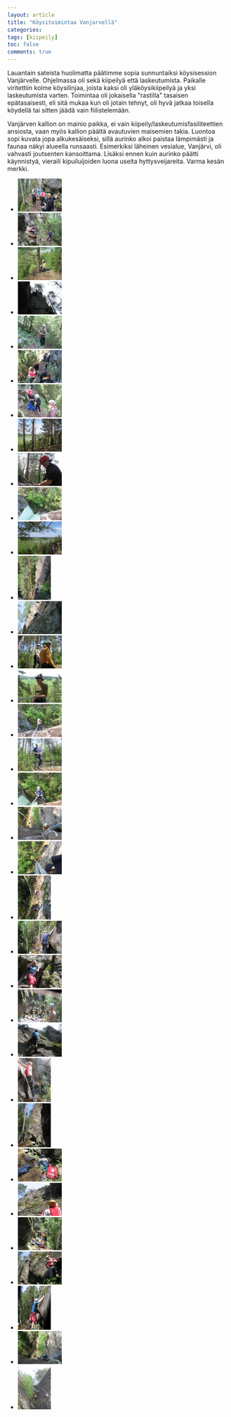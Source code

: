 ```yaml
---
layout: article
title: "Köysitoimintaa Vanjarvellä"
categories:
tags: [kiipeily]
toc: false
comments: true
---
```


Lauantain sateista huolimatta päätimme sopia sunnuntaiksi köysisession
Vanjärvelle. Ohjelmassa oli sekä kiipeilyä että laskeutumista. Paikalle
viritettiin kolme köysilinjaa, joista kaksi oli yläköysikiipeilyä ja
yksi laskeutumista varten. Toimintaa oli jokaisella "rastilla" tasaisen
epätasaisesti, eli sitä mukaa kun oli jotain tehnyt, oli hyvä jatkaa
toisella köydellä tai sitten jäädä vain fiilistelemään.

Vanjärven kallion on mainio paikka, ei vain
kiipeily/laskeutumisfasiliteettien ansiosta, vaan myös kallion päältä
avautuvien maisemien takia. Luontoa sopi kuvata jopa alkukesäiseksi,
sillä aurinko alkoi paistaa lämpimästi ja faunaa näkyi alueella
runsaasti. Esimerkiksi läheinen vesialue, Vanjärvi, oli vahvasti
joutsenten kansoittama. Lisäksi ennen kuin aurinko päätti käynnistyä,
vieraili kipuiluijoiden luona useita hyttysveijareita. Varma kesän
merkki.

<div class="th-grid image-gallery" markdown="1">

- [![](/images/koysitoimintaa-vanjarvella/Thumbnails/kipuilu%20001.jpg)](/images/koysitoimintaa-vanjarvella/kipuilu%20001.jpg)
- [![](/images/koysitoimintaa-vanjarvella/Thumbnails/kipuilu%20002.jpg)](/images/koysitoimintaa-vanjarvella/kipuilu%20002.jpg)
- [![](/images/koysitoimintaa-vanjarvella/Thumbnails/kipuilu%20003.jpg)](/images/koysitoimintaa-vanjarvella/kipuilu%20003.jpg)
- [![](/images/koysitoimintaa-vanjarvella/Thumbnails/kipuilu%20006.jpg)](/images/koysitoimintaa-vanjarvella/kipuilu%20006.jpg)
- [![](/images/koysitoimintaa-vanjarvella/Thumbnails/kipuilu%20007.jpg)](/images/koysitoimintaa-vanjarvella/kipuilu%20007.jpg)
- [![](/images/koysitoimintaa-vanjarvella/Thumbnails/kipuilu%20008.jpg)](/images/koysitoimintaa-vanjarvella/kipuilu%20008.jpg)
- [![](/images/koysitoimintaa-vanjarvella/Thumbnails/kipuilu%20009.jpg)](/images/koysitoimintaa-vanjarvella/kipuilu%20009.jpg)
- [![](/images/koysitoimintaa-vanjarvella/Thumbnails/kipuilu%20012.jpg)](/images/koysitoimintaa-vanjarvella/kipuilu%20012.jpg)
- [![](/images/koysitoimintaa-vanjarvella/Thumbnails/kipuilu%20013.jpg)](/images/koysitoimintaa-vanjarvella/kipuilu%20013.jpg)
- [![](/images/koysitoimintaa-vanjarvella/Thumbnails/kipuilu%20014.jpg)](/images/koysitoimintaa-vanjarvella/kipuilu%20014.jpg)
- [![](/images/koysitoimintaa-vanjarvella/Thumbnails/kipuilu%20015.jpg)](/images/koysitoimintaa-vanjarvella/kipuilu%20015.jpg)
- [![](/images/koysitoimintaa-vanjarvella/Thumbnails/kipuilu%20017.jpg)](/images/koysitoimintaa-vanjarvella/kipuilu%20017.jpg)
- [![](/images/koysitoimintaa-vanjarvella/Thumbnails/kipuilu%20018.jpg)](/images/koysitoimintaa-vanjarvella/kipuilu%20018.jpg)
- [![](/images/koysitoimintaa-vanjarvella/Thumbnails/kipuilu%20022.jpg)](/images/koysitoimintaa-vanjarvella/kipuilu%20022.jpg)
- [![](/images/koysitoimintaa-vanjarvella/Thumbnails/kipuilu%20025.jpg)](/images/koysitoimintaa-vanjarvella/kipuilu%20025.jpg)
- [![](/images/koysitoimintaa-vanjarvella/Thumbnails/kipuilu%20026.jpg)](/images/koysitoimintaa-vanjarvella/kipuilu%20026.jpg)
- [![](/images/koysitoimintaa-vanjarvella/Thumbnails/kipuilu%20030.jpg)](/images/koysitoimintaa-vanjarvella/kipuilu%20030.jpg)
- [![](/images/koysitoimintaa-vanjarvella/Thumbnails/kipuilu%20032.jpg)](/images/koysitoimintaa-vanjarvella/kipuilu%20032.jpg)
- [![](/images/koysitoimintaa-vanjarvella/Thumbnails/kipuilu%20037.jpg)](/images/koysitoimintaa-vanjarvella/kipuilu%20037.jpg)
- [![](/images/koysitoimintaa-vanjarvella/Thumbnails/kipuilu%20040.jpg)](/images/koysitoimintaa-vanjarvella/kipuilu%20040.jpg)
- [![](/images/koysitoimintaa-vanjarvella/Thumbnails/kipuilu%20042.jpg)](/images/koysitoimintaa-vanjarvella/kipuilu%20042.jpg)
- [![](/images/koysitoimintaa-vanjarvella/Thumbnails/kipuilu%20044.jpg)](/images/koysitoimintaa-vanjarvella/kipuilu%20044.jpg)
- [![](/images/koysitoimintaa-vanjarvella/Thumbnails/kipuilu%20045.jpg)](/images/koysitoimintaa-vanjarvella/kipuilu%20045.jpg)
- [![](/images/koysitoimintaa-vanjarvella/Thumbnails/kipuilu%20046.jpg)](/images/koysitoimintaa-vanjarvella/kipuilu%20046.jpg)
- [![](/images/koysitoimintaa-vanjarvella/Thumbnails/kipuilu%20050.jpg)](/images/koysitoimintaa-vanjarvella/kipuilu%20050.jpg)
- [![](/images/koysitoimintaa-vanjarvella/Thumbnails/kipuilu%20054.jpg)](/images/koysitoimintaa-vanjarvella/kipuilu%20054.jpg)
- [![](/images/koysitoimintaa-vanjarvella/Thumbnails/kipuilu%20055.jpg)](/images/koysitoimintaa-vanjarvella/kipuilu%20055.jpg)
- [![](/images/koysitoimintaa-vanjarvella/Thumbnails/kipuilu%20057.jpg)](/images/koysitoimintaa-vanjarvella/kipuilu%20057.jpg)
- [![](/images/koysitoimintaa-vanjarvella/Thumbnails/kipuilu%20058.jpg)](/images/koysitoimintaa-vanjarvella/kipuilu%20058.jpg)
- [![](/images/koysitoimintaa-vanjarvella/Thumbnails/kipuilu%20061.jpg)](/images/koysitoimintaa-vanjarvella/kipuilu%20061.jpg)
- [![](/images/koysitoimintaa-vanjarvella/Thumbnails/kipuilu%20062.jpg)](/images/koysitoimintaa-vanjarvella/kipuilu%20062.jpg)
- [![](/images/koysitoimintaa-vanjarvella/Thumbnails/kipuilu%20063.jpg)](/images/koysitoimintaa-vanjarvella/kipuilu%20063.jpg)
- [![](/images/koysitoimintaa-vanjarvella/Thumbnails/kipuilu%20071.jpg)](/images/koysitoimintaa-vanjarvella/kipuilu%20071.jpg)
- [![](/images/koysitoimintaa-vanjarvella/Thumbnails/kipuilu%20073.jpg)](/images/koysitoimintaa-vanjarvella/kipuilu%20073.jpg)

</div>
